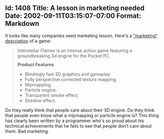 Id: 1408
Title: A lesson in marketing needed
Date: 2002-09-11T03:15:07-07:00
Format: Markdown
--------------
It looks like many companies need
merketing lesson. Here's a ["marketing"
description](http://www.xengames.com/productsif.htm) of a game:

> <span style="FONT-WEIGHT: normal">Interstellar Flames is an intense
> action game featuring a groundbreaking 3d engine for the Pocket
> PC.</span>\
> <span style="FONT-SIZE: 9px">\
> </span><span style="FONT-WEIGHT: bold">Product Features</span>
>
> -   <span style="FONT-WEIGHT: normal">Blindingly fast 3D graphics and
>     gameplay</span> <span class="296562216-29082002"> </span>
> -   <span style="FONT-WEIGHT: normal">Fully perspective corrected
>     texture mapping.</span>
> -   <span style="FONT-WEIGHT: normal">Mipmapping.</span>
> -   <span style="FONT-WEIGHT: normal">Particle engine.</span>
> -   <span style="FONT-WEIGHT: normal">Transparent smoke effect.</span>
> -   <span style="FONT-WEIGHT: normal">Shadow effect.</span>

Do they really think that people care about their 3D engine. Do they
think that people even know what a mipmapping or particle engine is?
This thing has clearly been written by a programmer who's so proud about
his technical achievements that he fails to see that people don't care
about them. Bad marketing.
